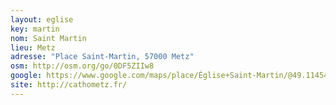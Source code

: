 ```yaml
---
layout: eglise
key: martin
nom: Saint Martin
lieu: Metz
adresse: "Place Saint-Martin, 57000 Metz"
osm: http://osm.org/go/0DF5ZIIw8
google: https://www.google.com/maps/place/Église+Saint-Martin/@49.1145413,6.1749064,17z/
site: http://cathometz.fr/
---
```

